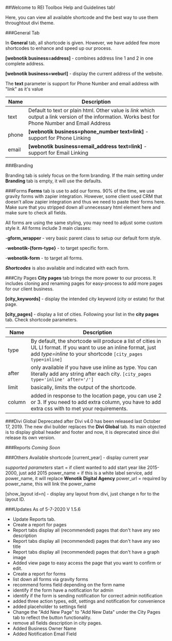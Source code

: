 ##Welcome to REI Toolbox Help and Guidelines tab!

Here, you can view all available shortcode and the best way to use them throughtout divi theme.

###General Tab

In **General** tab, all shortcode is given. However, we have added few more shortcodes to enhance and speed up our process.

**[webnotik business=address]** - combines address line 1 and 2 in one complete address.

**[webnotik business=weburl]** - display the current address of the website.

The **text** parameter is support for Phone Number and email address with "link" as it's value

Name | Description
---- | ----
text | Default to text or plain html. Other value is _link_ which output a link version of the information. Works best for Phone Number and Email Address
phone | **[webnotik business=phone_number text=link]** - support for Phone Linking
email | **[webnotik business=email_address text=link]** - support for Email Linking


###Branding

Branding tab is solely focus on the form branding. If the main setting under **Branding** tab is empty, it will use the defaults. 


###Forms
**Forms** tab is use to add our forms. 90% of the time, we use gravity forms with zapier integration. However, some client used CRM that doesn't allow zapier integration and thus we need to paste their forms here. Make sure that you stripped down all unnecessary html element here and make sure to check all fields. 

All forms are using the same styling, you may need to adjust some custom style it. All forms include 3 main classes:

-**gform_wrapper** - very basic parent class to setup our default form style.

-**webnotik-{form-type}** - to target specific form.

-**webnotik-form** - to target all forms.

_**Shortcodes**_ is also available and indicated with each form.


###City Pages
**City pages** tab brings the more power to our process. It includes cloning and renaming pages for easy-process to add more pages for our client business.

**[city_keywords]** - display the intended city keyword (city or estate) for that page.

**[city_pages]** - display a list of cities. Following your list in the **city pages** tab.
Check shortcode parameters.

Name | Description
---- | ----
type | By default, the shortcode will produce a list of cities in UL LI format. If you want to use an inline format, just add _type=inline_ to your shortcode `[city_pages type=inline]`
after | only available if you have use inline as type. You can literally add any string after each city. `[city_pages type='inline' after='/']`
limit | basically, limits the output of the shortcode.
column | added in response to the location page, you can use 2 or 3. If you need to add extra column,  you have to add extra css with to met your requirements.


###Divi Global
Deprecated after Divi v4.0 has been released last October 17, 2019. The new divi builder replaces the **Divi Global** tab. Its main objected is to display global header and footer and now, it is deprecated since divi release its own version.


###Reports
_Coming Soon_


###Others
Available shortcode
[current_year] - display current year

_supported parameters_
start = if client wanted to add start year like 2015-2000, just add 2015
power_name = if this is a white label service, add power_name, it will replace **Wenotik Digital Agency**
power_url = required by power_name, this will link the power_name

[show_layout id=n] - display any layout from divi, just change n for to the layout ID.


###Updates 
As of 5-7-2020 V 1.5.6
- Update Reports tab.
- Create a report for pages
- Report tabs display all (recommended) pages that don't have any seo description
- Report tabs display all (recommended) pages that don't have any seo title
- Report tabs display all (recommended) pages that don't have a graph image
- Added view page to easy access the page that you want to confirm or edit.
- Create a report for forms
- list down all forms via gravity forms
- recommend forms field depending on the form name
- identify if the form have a notification for admin
- identify if the form is sending notification for correct admin notification
- added three action types, edit, settings and notification for convenience
- added placeholder to settings field
- Change the "Add New Page" to "Add New Data" under the City Pages tab to reflect the button functionality.
- remove all fields description in city pages.
- Added Business Owner Name
- Added Notification Email Field
